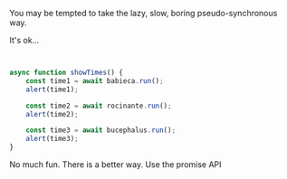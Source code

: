 
You may be tempted to take the lazy, slow, boring pseudo-synchronous way. 

It's ok...

```js run


async function showTimes() {
    const time1 = await babieca.run();
    alert(time1);

    const time2 = await rocinante.run();
    alert(time2);

    const time3 = await bucephalus.run();
    alert(time3);
}

```

No much fun.
There is a better way. Use the promise API
